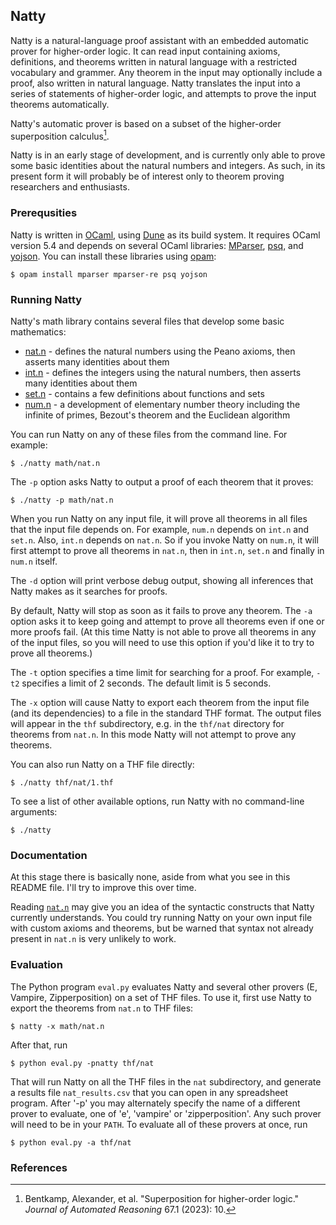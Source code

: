 ## Natty

Natty is a natural-language proof assistant with an embedded automatic prover for higher-order logic.  It can read input containing axioms, definitions, and theorems written in natural language with a restricted vocabulary and grammer.  Any theorem in the input may optionally include a proof, also written in natural language.  Natty translates the input into a series of statements of higher-order logic, and attempts to prove the input theorems automatically.

Natty's automatic prover is based on a subset of the higher-order superposition calculus[^1].

Natty is in an early stage of development, and is currently only able to prove some basic identities about the natural numbers and integers.  As such, in its present form it will probably be of interest only to theorem proving researchers and enthusiasts.

### Prerequsities

Natty is written in [OCaml](https://ocaml.org/), using [Dune](https://dune.build/) as its build system.  It requires OCaml version 5.4 and depends on several OCaml libraries: [MParser](https://github.com/murmour/mparser), [psq](https://github.com/pqwy/psq), and [yojson](https://github.com/ocaml-community/yojson).  You can install these libraries using [opam](https://opam.ocaml.org/):

```
$ opam install mparser mparser-re psq yojson
```

### Running Natty

Natty's math library contains several files that develop some basic mathematics:

* [nat.n](math/nat.n) - defines the natural numbers using the Peano axioms, then asserts many identities about them
* [int.n](math/int.n) - defines the integers using the natural numbers, then asserts many identities about them
* [set.n](math/set.n) - contains a few definitions about functions and sets
* [num.n](math/num.n) - a development of elementary number theory including the infinite of primes, Bezout's theorem and the Euclidean algorithm

You can run Natty on any of these files from the command line.  For example:

```
$ ./natty math/nat.n
```

The `-p` option asks Natty to output a proof of each theorem that it proves:

```
$ ./natty -p math/nat.n
```

When you run Natty on any input file, it will prove all theorems in all files that the input file depends on.  For example, `num.n` depends on `int.n` and `set.n`.  Also, `int.n` depends on `nat.n`.  So if you invoke Natty on `num.n`, it will first attempt to prove all theorems in `nat.n`, then in `int.n`, `set.n` and finally in `num.n` itself.

The `-d` option will print verbose debug output, showing all inferences that Natty makes as it searches for proofs.

By default, Natty will stop as soon as it fails to prove any theorem.  The `-a` option asks it to keep going and attempt to prove all theorems even if one or more proofs fail.  (At this time Natty is not able to prove all theorems in any of the input files, so you will need to use this option if you'd like it to try to prove all theorems.)

The `-t` option specifies a time limit for searching for a proof.  For example, `-t2` specifies a limit of 2 seconds.  The default limit is 5 seconds.

The `-x` option will cause Natty to export each theorem from the input file (and its dependencies) to a file in the standard THF format.  The output files will appear in the `thf` subdirectory, e.g. in the `thf/nat` directory for theorems from `nat.n`.  In this mode Natty will not attempt to prove any theorems.

You can also run Natty on a THF file directly:

```
$ ./natty thf/nat/1.thf
```

To see a list of other available options, run Natty with no command-line arguments:

```
$ ./natty
```

### Documentation

At this stage there is basically none, aside from what you see in this README file.  I'll try to improve this over time.

Reading [`nat.n`](nat.n) may give you an idea of the syntactic constructs that Natty currently understands.  You could try running Natty on your own input file with custom axioms and theorems, but be warned that syntax not already present in `nat.n` is very unlikely to work.

### Evaluation

The Python program `eval.py` evaluates Natty and several other provers (E, Vampire, Zipperposition) on a set of THF files.  To use it, first use Natty to export the theorems from `nat.n` to THF files:

```
$ natty -x math/nat.n
```

After that, run

```
$ python eval.py -pnatty thf/nat
```

That will run Natty on all the THF files in the `nat` subdirectory, and generate a results file `nat_results.csv` that you can open in any spreadsheet program.  After '-p' you may alternately specify the name of a different prover to evaluate, one of 'e', 'vampire' or 'zipperposition'.  Any such prover will need to be in your `PATH`. To evaluate all of these provers at once, run

```
$ python eval.py -a thf/nat
```

### References

[^1]: Bentkamp, Alexander, et al. "Superposition for higher-order logic." _Journal of Automated Reasoning_ 67.1 (2023): 10.
